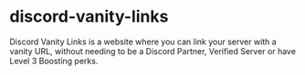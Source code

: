 # discord-vanity-links
Discord Vanity Links is a website where you can link your server with a vanity URL, without needing to be a Discord Partner, Verified Server or have Level 3 Boosting perks.
